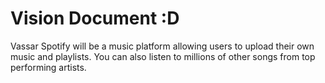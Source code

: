 # Vision Document :D

Vassar Spotify will be a music platform allowing users to upload their own music and playlists. You can also listen to millions of other songs from top performing artists. 
